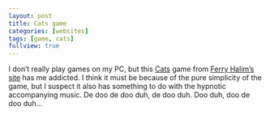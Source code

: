 ```yaml
---
layout: post
title: Cats game
categories: [websites]
tags: [game, cats]
fullview: true
---
```


I don’t really play games on my PC, but this [Cats](http://www.ferryhalim.com/orisinal/g3/cats.htm) game from [Ferry Halim’s site](http://ferryhalim.com/orisinal/) has me addicted. I think it must be because of the pure simplicity of the game, but I suspect it also has something to do with the hypnotic accompanying music. De doo de doo duh, de doo duh. Doo duh, doo de doo duh...
